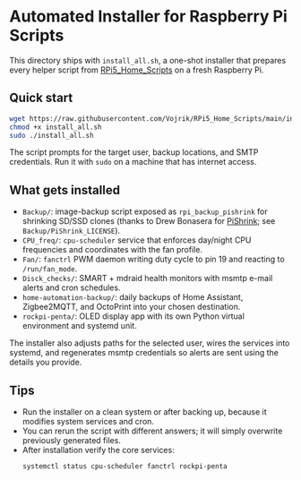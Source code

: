 # Automated Installer for Raspberry Pi Scripts

This directory ships with `install_all.sh`, a one-shot installer that prepares every helper script from [RPi5_Home_Scripts](https://github.com/Vojrik/RPi5_Home_Scripts) on a fresh Raspberry Pi.

## Quick start

```bash
wget https://raw.githubusercontent.com/Vojrik/RPi5_Home_Scripts/main/install_all.sh -O install_all.sh
chmod +x install_all.sh
sudo ./install_all.sh
```

The script prompts for the target user, backup locations, and SMTP credentials. Run it with `sudo` on a machine that has internet access.

## What gets installed

- `Backup/`: image-backup script exposed as `rpi_backup_pishrink` for shrinking SD/SSD clones (thanks to Drew Bonasera for [PiShrink](https://github.com/Drewsif/PiShrink); see `Backup/PiShrink_LICENSE`).
- `CPU_freq/`: `cpu-scheduler` service that enforces day/night CPU frequencies and coordinates with the fan profile.
- `Fan/`: `fanctrl` PWM daemon writing duty cycle to pin 19 and reacting to `/run/fan_mode`.
- `Disck_checks/`: SMART + mdraid health monitors with msmtp e-mail alerts and cron schedules.
- `home-automation-backup/`: daily backups of Home Assistant, Zigbee2MQTT, and OctoPrint into your chosen destination.
- `rockpi-penta/`: OLED display app with its own Python virtual environment and systemd unit.

The installer also adjusts paths for the selected user, wires the services into systemd, and regenerates msmtp credentials so alerts are sent using the details you provide.

## Tips

- Run the installer on a clean system or after backing up, because it modifies system services and cron.
- You can rerun the script with different answers; it will simply overwrite previously generated files.
- After installation verify the core services:
  ```bash
  systemctl status cpu-scheduler fanctrl rockpi-penta
  ```
